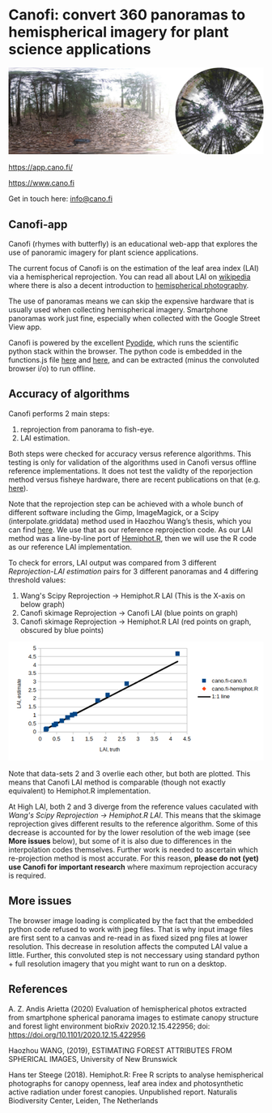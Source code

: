 # Canofi: convert 360 panoramas to hemispherical imagery for plant science applications

![Alt text](attributes/corrected_banner.jpg?raw=true "Canofi")

https://app.cano.fi/

https://www.cano.fi

Get in touch here: info@cano.fi

## Canofi-app
Canofi (rhymes with butterfly)  is an educational web-app that explores the use of panoramic imagery for plant science applications. 

The current focus of Canofi is on the estimation of the leaf area index (LAI) via a hemispherical reprojection. You can read all about LAI on [wikipedia](https://en.wikipedia.org/wiki/Leaf_area_index) where there is also a decent introduction to [hemispherical photography](https://en.wikipedia.org/wiki/Hemispherical_photography).

The use of panoramas means we can skip the expensive hardware that is usually used when collecting hemispherical imagery. Smartphone panoramas work just fine, especially when collected with the Google Street View app. 

Canofi is powered by the excellent [Pyodide](https://pyodide.org/en/stable/), which runs the scientific python stack within the browser. The python code is embedded in the functions.js file [here](functions.js#L51) and [here](functions.js#L176), and can be extracted (minus the convoluted browser i/o) to run offline.

## Accuracy of algorithms
Canofi performs 2 main steps: 
1. reprojection from panorama to fish-eye. 
2. LAI estimation.

Both steps were checked for accuracy versus reference algorithms. This testing is only for validation of the algorithms used in Canofi versus
offline reference implementations. It does not test the validty of the reporjection method
versus fisheye hardware, there are recent publications on that (e.g. [here](https://www.biorxiv.org/content/10.1101/2020.12.15.422956v2.full)).

Note that the reprojection step can be achieved with a whole bunch of different software including the Gimp, 
ImageMagick, or a Scipy (interpolate.griddata) method used in Haozhou Wang’s thesis, which you can find [here](https://github.com/HowcanoeWang/Spherical2TreeAttributes). We use that as our reference reprojection code. As our LAI method was a line-by-line port of [Hemiphot.R](https://github.com/naturalis/Hemiphot), then we will use the R code as our reference LAI implementation.

To check for errors, LAI output was compared from 3 different _Reprojection-LAI estimation_ pairs for 3 different panoramas and 4 differing threshold values:
1. Wang's Scipy Reprojection -> Hemiphot.R LAI   (This is the X-axis on below graph)
2. Canofi skimage Reprojection -> Canofi LAI      (blue points on graph)
3. Canofi skimage Reprojection -> Hemiphot.R LAI  (red points on graph, obscured by blue points) 

![Alt text](attributes/output_fig.png?raw=true "Canofi")

Note that data-sets 2 and 3 overlie each other, but both are plotted. This means that Canofi LAI method is comparable (though not exactly equivalent) to Hemiphot.R implementation. 

At High LAI, both 2 and 3 diverge from the reference values caculated with _Wang's Scipy Reprojection -> Hemiphot.R LAI_. This means that the skimage reprojection gives different results to the reference algorithm. Some of this decrease is accounted for by the lower resolution of the web image (see **More issues** below), but some of it is also due to differences in the interpolation codes themselves. Further work is needed to ascertain which re-projection method is most accurate. For this reason, **please do not (yet) use Canofi for important research** where maximum reprojection accuracy is required. 

## More issues  
The browser image loading is complicated by the fact that the embedded python code refused to work with jpeg files. That is why input image files are first sent to a canvas and re-read in as fixed sized png files at lower resolution. This decrease in resolution affects the computed LAI value a little. Further, this convoluted step is not neccessary using standard python + full resolution imagery that you might want to run on a desktop. 

## References
A. Z. Andis Arietta (2020) Evaluation of hemispherical photos extracted from smartphone spherical panorama images to estimate canopy structure and forest light environment bioRxiv 2020.12.15.422956; doi: https://doi.org/10.1101/2020.12.15.422956

Haozhou WANG, (2019), ESTIMATING FOREST ATTRIBUTES FROM SPHERICAL IMAGES, University of New Brunswick

Hans ter Steege (2018). Hemiphot.R: Free R scripts to analyse hemispherical photographs for canopy openness, leaf area index and photosynthetic active radiation under forest canopies. Unpublished report. Naturalis Biodiversity Center, Leiden, The Netherlands 



